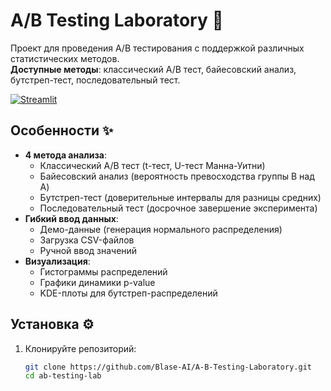 # A/B Testing Laboratory 🧪

Проект для проведения A/B тестирования с поддержкой различных статистических методов.  
**Доступные методы**: классический A/B тест, байесовский анализ, бутстреп-тест, последовательный тест.

[![Streamlit](https://static.streamlit.io/badges/streamlit_badge_black_white.svg)](https://your-app-url.streamlit.app/)

## Особенности ✨
- **4 метода анализа**:
  - Классический A/B тест (t-тест, U-тест Манна-Уитни)
  - Байесовский анализ (вероятность превосходства группы B над A)
  - Бутстреп-тест (доверительные интервалы для разницы средних)
  - Последовательный тест (досрочное завершение эксперимента)
- **Гибкий ввод данных**:
  - Демо-данные (генерация нормального распределения)
  - Загрузка CSV-файлов
  - Ручной ввод значений
- **Визуализация**:
  - Гистограммы распределений
  - Графики динамики p-value
  - KDE-плоты для бутстреп-распределений

## Установка ⚙️
1. Клонируйте репозиторий:
   ```bash
   git clone https://github.com/Blase-AI/A-B-Testing-Laboratory.git
   cd ab-testing-lab
